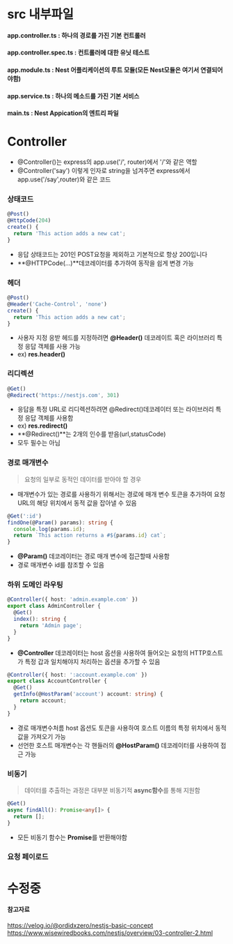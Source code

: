 # src 내부파일
#### app.controller.ts : 하나의 경로를 가진 기본 컨트롤러
#### app.controller.spec.ts : 컨트롤러에 대한 유닛 테스트
#### app.module.ts : Nest 어플리케이션의 루트 모듈(모든 Nest모듈은 여기서 연결되어야함)
#### app.service.ts : 하나의 메소드를 가진 기본 서비스
#### main.ts : Nest Appication의 엔트리 파일
# Controller
- @Controller()는 express의 app.use('/', router)에서 '/'와 같은 역할
- @Controller('say') 이렇게 인자로 string을 넘겨주면 express에서 app.use('/say',router)와 같은 코드
### 상태코드
```typescript
@Post()
@HttpCode(204)
create() {
  return 'This action adds a new cat';
}
```
- 응답 상태코드는 201인 POST요청을 제외하고 기본적으로 항상 200입니다
- **@HTTPCode(...)**데코레이터를 추가하여 동작을 쉽게 변경 가능
### 헤더
```typescript
@Post()
@Header('Cache-Control', 'none')
create() {
  return 'This action adds a new cat';
}
```
- 사용자 지정 응받 헤드를 지정하려면 **@Header()** 데코레이트 혹은 라이브러리 특정 응답 객체를 사용 가능
- ex) **res.header()**
### 리디렉션
```typescript
@Get()
@Redirect('https://nestjs.com', 301)
```
- 응답을 특정 URL로 리디렉션하려면 @Redirect()데코레이터 또는 라이브러리 특정 응답 객체를 사용함
- ex) **res.redirect()**
- **@Redirect()**는 2개의 인수를 받음(url,statusCode)
- 모두 필수는 아님
### 경로 매개변수
> 요청의 일부로 동적인 데이터를 받아야 할 경우

- 매개변수가 있는 경로를 사용하기 위해서는 경로에 매개 변수 토큰을 추가하여 요청 URL의 해당 위치에서 동적 값을 잡아낼 수 있음
```typescript
@Get(':id')
findOne(@Param() params): string {
  console.log(params.id);
  return `This action returns a #${params.id} cat`;
}
```
- **@Param()** 데코레이터는 경로 매개 변수에 접근할때 사용함
- 경로 매개변수 id를 참조할 수 있음
### 하위 도메인 라우팅
```typescript
@Controller({ host: 'admin.example.com' })
export class AdminController {
  @Get()
  index(): string {
    return 'Admin page';
  }
}
```
- **@Controller** 데코레이터는 host 옵션을 사용하여 들어오는 요청의 HTTP호스트가 특정 갑과 일치해야지 처리하는 옵션을 추가할 수 있음
```typescript
@Controller({ host: ':account.example.com' })
export class AccountController {
  @Get()
  getInfo(@HostParam('account') account: string) {
    return account;
  }
}
```
- 경로 매개변수처름 host 옵션도 토큰을 사용하여 호스트 이름의 특정 위치에서 동적 값을 가져오기 가능
- 선언한 호스트 매개변수는 각 핸들러의 **@HostParam()** 데코레이터를 사용하여 접근 가능
### 비동기
> 데이터를 추출하는 과정은 대부분 비동기적
**async함수**를 통해 지원함

```typescript
@Get()
async findAll(): Promise<any[]> {
  return [];
}
```
- 모든 비동기 함수는 **Promise**를 반환해야함
### 요청 페이로드

# 수정중




#### 참고자료
https://velog.io/@ordidxzero/nestjs-basic-concept
https://www.wisewiredbooks.com/nestjs/overview/03-controller-2.html
